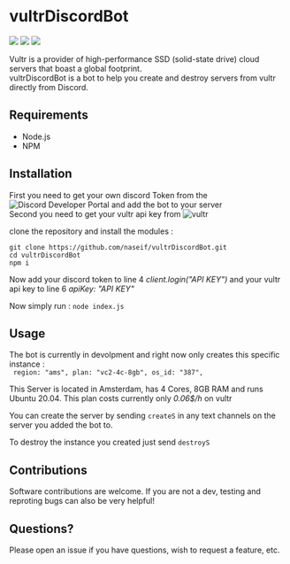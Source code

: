 # vultrDiscordBot

![](https://img.shields.io/github/license/naseif/vultrDiscordBot?color=blue&style=flat-square) ![](https://img.shields.io/github/issues/naseif/vultrDiscordBot?style=flat-square) ![](https://img.shields.io/github/issues-pr/naseif/vultrDiscordBot?style=flat-square)

Vultr is a provider of high-performance SSD (solid-state drive) cloud servers that boast a global footprint. <br/>
vultrDiscordBot is a bot to help you create and destroy servers from vultr directly from Discord.

## Requirements

- Node.js
- NPM

## Installation

First you need to get your own discord Token from the ![Discord Developer Portal](https://discord.com/developers/applications) and add the bot to your server <br/>
Second you need to get your vultr api key from ![vultr](https://my.vultr.com/settings/#settingsapi)

clone the repository and install the modules :

`git clone https://github.com/naseif/vultrDiscordBot.git` <br/>
`cd vultrDiscordBot` <br/>
`npm i`

Now add your discord token to line 4 _client.login("API KEY")_ and your vultr api key to line 6 _apiKey: "API KEY"_

Now simply run : `node index.js`

## Usage

The bot is currently in devolpment and right now only creates this specific instance : <br/>
` region: "ams", plan: "vc2-4c-8gb", os_id: "387",`

This Server is located in Amsterdam, has 4 Cores, 8GB RAM and runs Ubuntu 20.04. This plan costs currently only _0.06$/h_ on vultr <br/>

You can create the server by sending `createS` in any text channels on the server you added the bot to. <br/>

To destroy the instance you created just send `destroyS`

## Contributions

Software contributions are welcome. If you are not a dev, testing and reproting bugs can also be very helpful!

## Questions?

Please open an issue if you have questions, wish to request a feature, etc.
